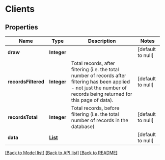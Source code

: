 # Clients
## Properties

| Name | Type | Description | Notes |
|------------ | ------------- | ------------- | -------------|
| **draw** | **Integer** |  | [default to null] |
| **recordsFiltered** | **Integer** | Total records, after filtering (i.e. the total number of records after filtering has been applied - not just the number of records being returned for this page of data). | [default to null] |
| **recordsTotal** | **Integer** | Total records, before filtering (i.e. the total number of records in the database) | [default to null] |
| **data** | [**List**](Client.md) |  | [default to null] |

[[Back to Model list]](../README.md#documentation-for-models) [[Back to API list]](../README.md#documentation-for-api-endpoints) [[Back to README]](../README.md)

